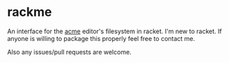 # rackme

An interface for the [acme](http://man.cat-v.org/plan_9/4/acme) editor's filesystem in racket.
I'm new to racket. If anyone is willing to package this properly feel free to contact me.

Also any issues/pull requests are welcome.
